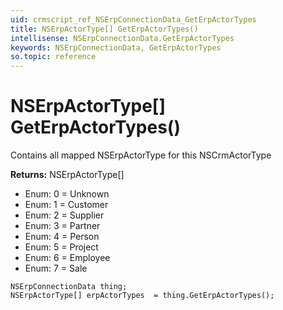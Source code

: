 ```yaml
---
uid: crmscript_ref_NSErpConnectionData_GetErpActorTypes
title: NSErpActorType[] GetErpActorTypes()
intellisense: NSErpConnectionData.GetErpActorTypes
keywords: NSErpConnectionData, GetErpActorTypes
so.topic: reference
---
```


# NSErpActorType[] GetErpActorTypes()

Contains all mapped NSErpActorType for this NSCrmActorType

**Returns:** NSErpActorType[]

* Enum: 0 = Unknown
* Enum: 1 = Customer
* Enum: 2 = Supplier
* Enum: 3 = Partner
* Enum: 4 = Person
* Enum: 5 = Project
* Enum: 6 = Employee
* Enum: 7 = Sale

```crmscript
NSErpConnectionData thing;
NSErpActorType[] erpActorTypes  = thing.GetErpActorTypes();
```

